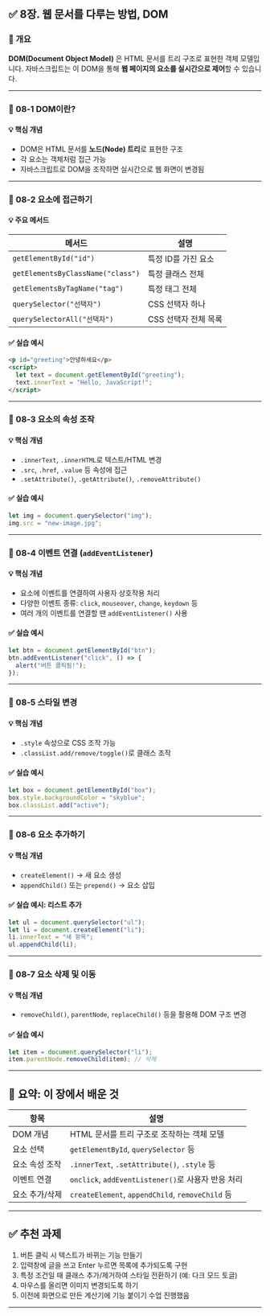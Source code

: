 ## ✅ 8장. 웹 문서를 다루는 방법, DOM

### 📌 개요

**DOM(Document Object Model)** 은 HTML 문서를 트리 구조로 표현한 객체 모델입니다. 자바스크립트는 이 DOM을 통해 **웹 페이지의 요소를 실시간으로 제어**할 수 있습니다.

---

### 🔸 08‑1 DOM이란?

#### 💡 핵심 개념

- DOM은 HTML 문서를 **노드(Node) 트리**로 표현한 구조
- 각 요소는 객체처럼 접근 가능
- 자바스크립트로 DOM을 조작하면 실시간으로 웹 화면이 변경됨

---

### 🔸 08‑2 요소에 접근하기

#### 💡 주요 메서드

| 메서드                            | 설명                 |
| --------------------------------- | -------------------- |
| `getElementById("id")`            | 특정 ID를 가진 요소  |
| `getElementsByClassName("class")` | 특정 클래스 전체     |
| `getElementsByTagName("tag")`     | 특정 태그 전체       |
| `querySelector("선택자")`         | CSS 선택자 하나      |
| `querySelectorAll("선택자")`      | CSS 선택자 전체 목록 |

#### ✅ 실습 예시

```html
<p id="greeting">안녕하세요</p>
<script>
  let text = document.getElementById("greeting");
  text.innerText = "Hello, JavaScript!";
</script>
```

---

### 🔸 08‑3 요소의 속성 조작

#### 💡 핵심 개념

- `.innerText`, `.innerHTML`로 텍스트/HTML 변경
- `.src`, `.href`, `.value` 등 속성에 접근
- `.setAttribute()`, `.getAttribute()`, `.removeAttribute()`

#### ✅ 실습 예시

```js
let img = document.querySelector("img");
img.src = "new-image.jpg";
```

---

### 🔸 08‑4 이벤트 연결 (`addEventListener`)

#### 💡 핵심 개념

- 요소에 이벤트를 연결하여 사용자 상호작용 처리
- 다양한 이벤트 종류: `click`, `mouseover`, `change`, `keydown` 등
- 여러 개의 이벤트를 연결할 땐 `addEventListener()` 사용

#### ✅ 실습 예시

```js
let btn = document.getElementById("btn");
btn.addEventListener("click", () => {
  alert("버튼 클릭됨!");
});
```

---

### 🔸 08‑5 스타일 변경

#### 💡 핵심 개념

- `.style` 속성으로 CSS 조작 가능
- `.classList.add/remove/toggle()`로 클래스 조작

#### ✅ 실습 예시

```js
let box = document.getElementById("box");
box.style.backgroundColor = "skyblue";
box.classList.add("active");
```

---

### 🔸 08‑6 요소 추가하기

#### 💡 핵심 개념

- `createElement()` → 새 요소 생성
- `appendChild()` 또는 `prepend()` → 요소 삽입

#### ✅ 실습 예시: 리스트 추가

```js
let ul = document.querySelector("ul");
let li = document.createElement("li");
li.innerText = "새 항목";
ul.appendChild(li);
```

---

### 🔸 08‑7 요소 삭제 및 이동

#### 💡 핵심 개념

- `removeChild()`, `parentNode`, `replaceChild()` 등을 활용해 DOM 구조 변경

#### ✅ 실습 예시

```js
let item = document.querySelector("li");
item.parentNode.removeChild(item); // 삭제
```

---

## 📘 요약: 이 장에서 배운 것

| 항목           | 설명                                               |
| -------------- | -------------------------------------------------- |
| DOM 개념       | HTML 문서를 트리 구조로 조작하는 객체 모델         |
| 요소 선택      | `getElementById`, `querySelector` 등               |
| 요소 속성 조작 | `.innerText`, `.setAttribute()`, `.style` 등       |
| 이벤트 연결    | `onclick`, `addEventListener()`로 사용자 반응 처리 |
| 요소 추가/삭제 | `createElement`, `appendChild`, `removeChild` 등   |

---

## ✅ 추천 과제

1. 버튼 클릭 시 텍스트가 바뀌는 기능 만들기
2. 입력창에 글을 쓰고 Enter 누르면 목록에 추가되도록 구현
3. 특정 조건일 때 클래스 추가/제거하여 스타일 전환하기 (예: 다크 모드 토글)
4. 마우스를 올리면 이미지 변경되도록 하기
5. 이전에 화면으로 만든 계산기에 기능 붙이기 수업 진행했음

---
